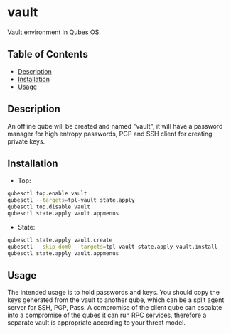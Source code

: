 # vault

Vault environment in Qubes OS.

## Table of Contents

* [Description](#description)
* [Installation](#installation)
* [Usage](#usage)

## Description

An offline qube will be created and named "vault", it will have a password
manager for high entropy passwords, PGP and SSH client for creating private
keys.

## Installation

- Top:
```sh
qubesctl top.enable vault
qubesctl --targets=tpl-vault state.apply
qubesctl top.disable vault
qubesctl state.apply vault.appmenus
```

- State:
<!-- pkg:begin:post-install -->
```sh
qubesctl state.apply vault.create
qubesctl --skip-dom0 --targets=tpl-vault state.apply vault.install
qubesctl state.apply vault.appmenus
```
<!-- pkg:end:post-install -->

## Usage

The intended usage is to hold passwords and keys. You should copy the keys
generated from the vault to another qube, which can be a split agent
server for SSH, PGP, Pass. A compromise of the client qube can escalate into a
compromise of the qubes it can run RPC services, therefore a separate vault is
appropriate according to your threat model.
